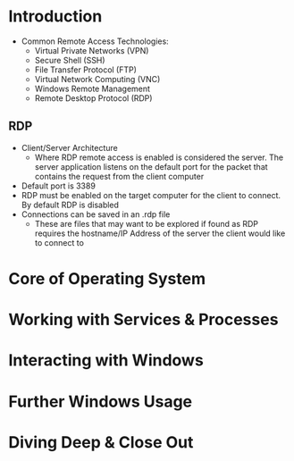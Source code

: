 # Introduction
- Common Remote Access Technologies:
  - Virtual Private Networks (VPN)
  - Secure Shell (SSH)
  - File Transfer Protocol (FTP)
  - Virtual Network Computing (VNC)
  - Windows Remote Management
  - Remote Desktop Protocol (RDP)

## RDP
- Client/Server Architecture
  - Where RDP remote access is enabled is considered the server. The server application listens on the default port for the packet that contains the request from the client computer
- Default port is 3389
- RDP must be enabled on the target computer for the client to connect. By default RDP is disabled
- Connections can be saved in an .rdp file
  - These are files that may want to be explored if found as RDP requires the hostname/IP Address of the server the client would like to connect to

# Core of Operating System

# Working with Services & Processes

# Interacting with Windows

# Further Windows Usage

# Diving Deep & Close Out